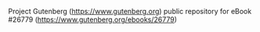 Project Gutenberg (https://www.gutenberg.org) public repository for eBook #26779 (https://www.gutenberg.org/ebooks/26779)
